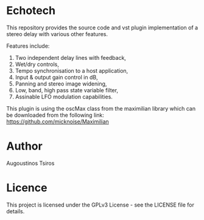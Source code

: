# Echotech
This repository provides the source code and vst plugin implementation of a stereo delay with various other features.

Features include:
1) Two independent delay lines with feedback, 
2) Wet/dry controls,
3) Tempo synchronisation to a host application,
4) Input & output gain control in dB,
5) Panning and stereo image widening,
6) Low, band, high pass state variable filter,
7) Assinable LFO modulation capabilities.

This plugin is using the oscMax class from the maximilian library which can be downloaded from the following link:
https://github.com/micknoise/Maximilian

# Author
Augoustinos Tsiros

# Licence
This project is licensed under the GPLv3 License - see the LICENSE file for details.
